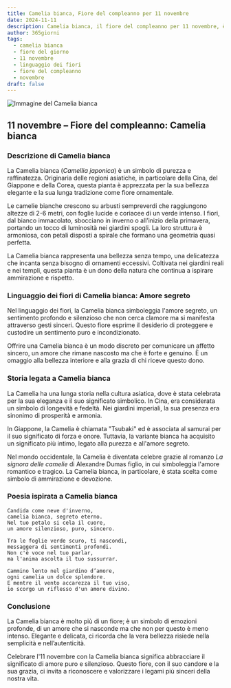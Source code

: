 ```yaml
---
title: Camelia bianca, Fiore del compleanno per 11 novembre
date: 2024-11-11
description: Camelia bianca, il fiore del compleanno per 11 novembre, è il simbolo di Amore segreto. Scopri il suo significato unico, le storie affascinanti e la poesia che celebra la sua bellezza.
author: 365giorni
tags:
  - camelia bianca
  - fiore del giorno
  - 11 novembre
  - linguaggio dei fiori
  - fiore del compleanno
  - novembre
draft: false
---
```


![Immagine del Camelia bianca](https://cdn.pixabay.com/photo/2016/12/05/06/51/camellia-1883205_1280.jpg)

## 11 novembre – Fiore del compleanno: Camelia bianca

### Descrizione di Camelia bianca

La Camelia bianca (_Camellia japonica_) è un simbolo di purezza e raffinatezza. Originaria delle regioni asiatiche, in particolare della Cina, del Giappone e della Corea, questa pianta è apprezzata per la sua bellezza elegante e la sua lunga tradizione come fiore ornamentale.

Le camelie bianche crescono su arbusti sempreverdi che raggiungono altezze di 2-6 metri, con foglie lucide e coriacee di un verde intenso. I fiori, dal bianco immacolato, sbocciano in inverno o all’inizio della primavera, portando un tocco di luminosità nei giardini spogli. La loro struttura è armoniosa, con petali disposti a spirale che formano una geometria quasi perfetta.

La Camelia bianca rappresenta una bellezza senza tempo, una delicatezza che incanta senza bisogno di ornamenti eccessivi. Coltivata nei giardini reali e nei templi, questa pianta è un dono della natura che continua a ispirare ammirazione e rispetto.

### Linguaggio dei fiori di Camelia bianca: Amore segreto

Nel linguaggio dei fiori, la Camelia bianca simboleggia l'amore segreto, un sentimento profondo e silenzioso che non cerca clamore ma si manifesta attraverso gesti sinceri. Questo fiore esprime il desiderio di proteggere e custodire un sentimento puro e incondizionato.

Offrire una Camelia bianca è un modo discreto per comunicare un affetto sincero, un amore che rimane nascosto ma che è forte e genuino. È un omaggio alla bellezza interiore e alla grazia di chi riceve questo dono.

### Storia legata a Camelia bianca

La Camelia ha una lunga storia nella cultura asiatica, dove è stata celebrata per la sua eleganza e il suo significato simbolico. In Cina, era considerata un simbolo di longevità e fedeltà. Nei giardini imperiali, la sua presenza era sinonimo di prosperità e armonia.

In Giappone, la Camelia è chiamata "Tsubaki" ed è associata al samurai per il suo significato di forza e onore. Tuttavia, la variante bianca ha acquisito un significato più intimo, legato alla purezza e all'amore segreto.

Nel mondo occidentale, la Camelia è diventata celebre grazie al romanzo _La signora delle camelie_ di Alexandre Dumas figlio, in cui simboleggia l'amore romantico e tragico. La Camelia bianca, in particolare, è stata scelta come simbolo di ammirazione e devozione.

### Poesia ispirata a Camelia bianca

```
Candida come neve d'inverno,  
camelia bianca, segreto eterno.  
Nel tuo petalo si cela il cuore,  
un amore silenzioso, puro, sincero.  

Tra le foglie verde scuro, ti nascondi,  
messaggera di sentimenti profondi.  
Non c'è voce nel tuo parlar,  
ma l'anima ascolta il tuo sussurrar.  

Cammino lento nel giardino d’amore,  
ogni camelia un dolce splendore.  
E mentre il vento accarezza il tuo viso,  
io scorgo un riflesso d'un amore divino.  
```

### Conclusione

La Camelia bianca è molto più di un fiore; è un simbolo di emozioni profonde, di un amore che si nasconde ma che non per questo è meno intenso. Elegante e delicata, ci ricorda che la vera bellezza risiede nella semplicità e nell’autenticità.

Celebrare l'11 novembre con la Camelia bianca significa abbracciare il significato di amore puro e silenzioso. Questo fiore, con il suo candore e la sua grazia, ci invita a riconoscere e valorizzare i legami più sinceri della nostra vita.